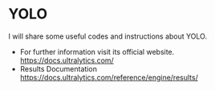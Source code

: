 # YOLO
I will share some useful codes and instructions about YOLO. <br>
- For further information visit its official website. <br>
https://docs.ultralytics.com/  <br>
- Results Documentation  <br>
https://docs.ultralytics.com/reference/engine/results/  <br>

